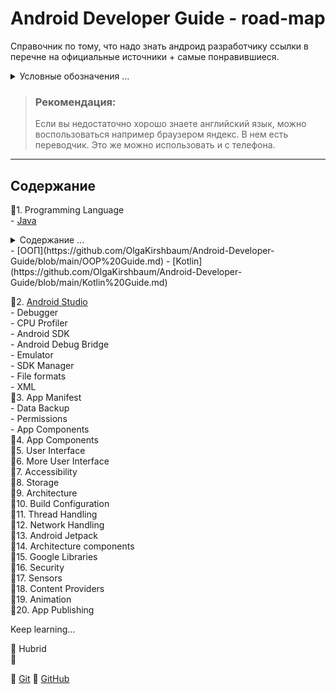 # Android Developer Guide - road-map

Справочник по тому, что надо знать андроид разработчику ссылки в перечне на официальные источники + самые понравившиеся.
<details>
<summary>Условные обозначения ...</summary>
    :red_circle: - Знать обязательно    
    :large_blue_circle:- Знать желательно    
    :white_circle: - Знать не обязательно    
    :black_square_button: - Не готово    
    :white_check_mark: - Готово    
</details>

> ### Рекомендация: 
> Если вы недостаточно хорошо знаете английский язык, можно воспользоваться например браузером яндекс. В нем есть переводчик. Это же можно использовать и с телефона. 

-----------------------------------------------

## Содержание
:red_circle:1. Programming Language    
    - [Java](https://github.com/OlgaKirshbaum/Android-Developer-Guide/blob/main/Java%20guide.md) 
    <details>
<summary>Содержание ...</summary>
Ваш текст
</details>
    - [ООП](https://github.com/OlgaKirshbaum/Android-Developer-Guide/blob/main/OOP%20Guide.md)    
    - [Kotlin](https://github.com/OlgaKirshbaum/Android-Developer-Guide/blob/main/Kotlin%20Guide.md)    
       
:red_circle:2. [Android Studio](https://github.com/OlgaKirshbaum/Android-Developer-Guide/blob/main/Android%20SDK%20Guide.md)   
    - Debugger    
    - CPU Profiler    
    - Android SDK   
        - Android Debug Bridge    
        - Emulator    
        - SDK Manager    
    - File formats    
        - XML    
:red_circle:3. App Manifest    
    - Data Backup    
    - Permissions    
    - App Components    
:red_circle:4. App Components    
:red_circle:5. User Interface    
:red_circle:6. More User Interface    
:red_circle:7. Accessibility    
:red_circle:8. Storage    
:red_circle:9. Architecture    
:red_circle:10. Build Configuration    
:red_circle:11. Thread Handling    
:red_circle:12. Network Handling    
:red_circle:13. Android Jetpack    
:red_circle:14. Architecture components    
:red_circle:15. Google Libraries    
:red_circle:16. Security    
:red_circle:17. Sensors    
:red_circle:18. Content Providers    
:red_circle:19. Animation    
:red_circle:20. App Publishing    

Keep learning...    

:large_blue_circle: Hubrid    
:large_blue_circle:    

:large_blue_circle: [Git](https://github.com/OlgaKirshbaum/Android-Developer-Guide/blob/main/Git%20guide.md) 
:large_blue_circle: [GitHub](https://github.com/OlgaKirshbaum/Android-Developer-Guide/blob/main/GitHub%20guide.md)  




